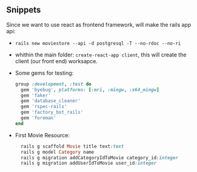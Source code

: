 ## Snippets

Since we want to use react as frontend framework, will make the rails app api:

* ```rails new moviestore --api -d postgresql -T --no-rdoc --no-ri```
* whithin the main folder: ```create-react-app client```, this will create the client (our front end) worksapce.
* Some gems for testing:
  ```ruby
  group :development, :test do
    gem 'byebug', platforms: [:mri, :mingw, :x64_mingw]
    gem 'faker'
    gem 'database_cleaner'
    gem 'rspec-rails'
    gem 'factory_bot_rails'
    gem 'foreman'
  end
  ```

* First Movie Resource:
  ```ruby
    rails g scaffold Movie title text:text
    rails g model Category name
    rails g migration addCategoryIdToMovie category_id:integer
    rails g migration addUserIdToMovie user_id:integer
  ```

